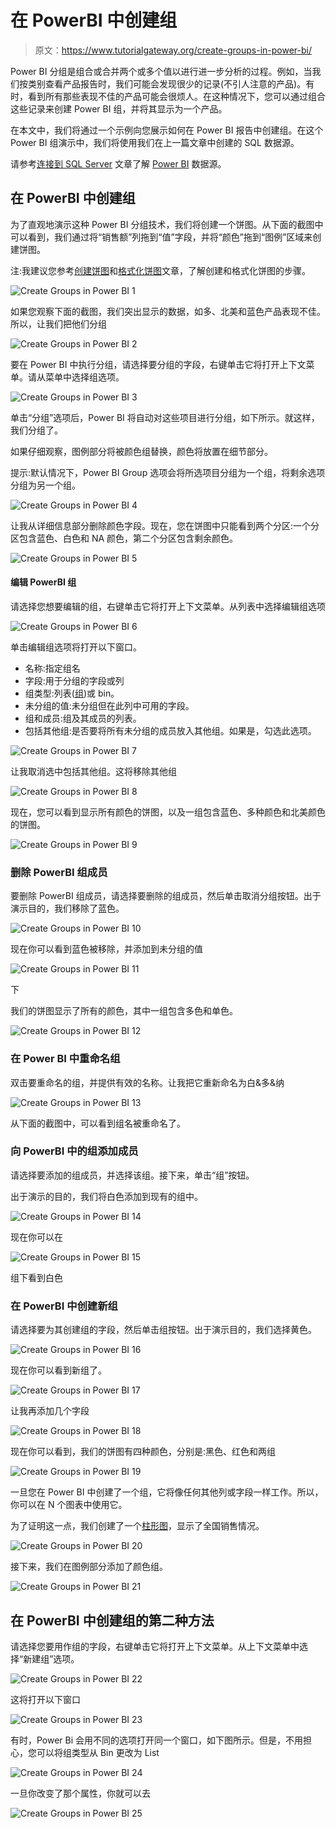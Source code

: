 # 在 PowerBI 中创建组

> 原文：<https://www.tutorialgateway.org/create-groups-in-power-bi/>

Power BI 分组是组合或合并两个或多个值以进行进一步分析的过程。例如，当我们按类别查看产品报告时，我们可能会发现很少的记录(不引人注意的产品)。有时，看到所有那些表现不佳的产品可能会很烦人。在这种情况下，您可以通过组合这些记录来创建 Power BI 组，并将其显示为一个产品。

在本文中，我们将通过一个示例向您展示如何在 Power BI 报告中创建组。在这个 Power BI 组演示中，我们将使用我们在上一篇文章中创建的 SQL 数据源。

请参考[连接到 SQL Server](https://www.tutorialgateway.org/connect-power-bi-to-sql-server/) 文章了解 [Power BI](https://www.tutorialgateway.org/power-bi-tutorial/) 数据源。

## 在 PowerBI 中创建组

为了直观地演示这种 Power BI 分组技术，我们将创建一个饼图。从下面的截图中可以看到，我们通过将“销售额”列拖到“值”字段，并将“颜色”拖到“图例”区域来创建饼图。

注:我建议您参考[创建饼图](https://www.tutorialgateway.org/pie-chart-in-power-bi/)和[格式化饼图](https://www.tutorialgateway.org/format-power-bi-pie-chart/)文章，了解创建和格式化饼图的步骤。

![Create Groups in Power BI 1](img/179a3e42c7945ded3e1b74ad92a982a6.png)

如果您观察下面的截图，我们突出显示的数据，如多、北美和蓝色产品表现不佳。所以，让我们把他们分组

![Create Groups in Power BI 2](img/1e93f50e455a2c22e74ec59d04a10996.png)

要在 Power BI 中执行分组，请选择要分组的字段，右键单击它将打开上下文菜单。请从菜单中选择组选项。

![Create Groups in Power BI 3](img/b653a5dd42e8a23a7e3e72bf3284f643.png)

单击“分组”选项后，Power BI 将自动对这些项目进行分组，如下所示。就这样，我们分组了。

如果仔细观察，图例部分将被颜色组替换，颜色将放置在细节部分。

提示:默认情况下，Power BI Group 选项会将所选项目分组为一个组，将剩余选项分组为另一个组。

![Create Groups in Power BI 4](img/f885bfce51647bd8394cac484bc1fe3f.png)

让我从详细信息部分删除颜色字段。现在，您在饼图中只能看到两个分区:一个分区包含蓝色、白色和 NA 颜色，第二个分区包含剩余颜色。

![Create Groups in Power BI 5](img/c4b1a4a1d932e8c6919306cc94cd68d4.png)

#### 编辑 PowerBI 组

请选择您想要编辑的组，右键单击它将打开上下文菜单。从列表中选择编辑组选项

![Create Groups in Power BI 6](img/b0ef053686bb54d703ef009275b9a22c.png)

单击编辑组选项将打开以下窗口。

*   名称:指定组名
*   字段:用于分组的字段或列
*   组类型:列表([组](https://www.tutorialgateway.org/create-groups-in-power-bi/))或 bin。
*   未分组的值:未分组但在此列中可用的字段。
*   组和成员:组及其成员的列表。
*   包括其他组:是否要将所有未分组的成员放入其他组。如果是，勾选此选项。

![Create Groups in Power BI 7](img/47ad3e092311f8b36c8c22bd1c842861.png)

让我取消选中包括其他组。这将移除其他组

![Create Groups in Power BI 8](img/67db0223eef6ba2814c83c063ee26a4a.png)

现在，您可以看到显示所有颜色的饼图，以及一组包含蓝色、多种颜色和北美颜色的饼图。

![Create Groups in Power BI 9](img/235b48e87fe2aade1bdb0e0fd9d7f492.png)

### 删除 PowerBI 组成员

要删除 PowerBI 组成员，请选择要删除的组成员，然后单击取消分组按钮。出于演示目的，我们移除了蓝色。

![Create Groups in Power BI 10](img/200544e773e848ce5a13117df225661c.png)

现在你可以看到蓝色被移除，并添加到未分组的值

![Create Groups in Power BI 11](img/e66a3f7431b0225d92fd2a830a5b5faa.png)

下

我们的饼图显示了所有的颜色，其中一组包含多色和单色。

![Create Groups in Power BI 12](img/32eba875253206d2b07ffab8565a370c.png)

### 在 Power BI 中重命名组

双击要重命名的组，并提供有效的名称。让我把它重新命名为白&多&纳

![Create Groups in Power BI 13](img/2963dafbace81d38999545a31ad2249b.png)

从下面的截图中，可以看到组名被重命名了。

### 向 PowerBI 中的组添加成员

请选择要添加的组成员，并选择该组。接下来，单击“组”按钮。

出于演示的目的，我们将白色添加到现有的组中。

![Create Groups in Power BI 14](img/877549cb4c2afa6247bf2027f1e2d76b.png)

现在你可以在

![Create Groups in Power BI 15](img/a4c60ab502156873dc0f89cff5d7ab3a.png)

组下看到白色

### 在 PowerBI 中创建新组

请选择要为其创建组的字段，然后单击组按钮。出于演示目的，我们选择黄色。

![Create Groups in Power BI 16](img/6e8c846bc63cadc3e6663087d753bf8a.png)

现在你可以看到新组了。

![Create Groups in Power BI 17](img/5b0c0e877cfa93e9d3e4e36d2cf22c65.png)

让我再添加几个字段

![Create Groups in Power BI 18](img/a2fdb7c7087aee23859951fb4249f74b.png)

现在你可以看到，我们的饼图有四种颜色，分别是:黑色、红色和两组

![Create Groups in Power BI 19](img/88837ffd159fde07a225514318a34f2a.png)

一旦您在 Power BI 中创建了一个组，它将像任何其他列或字段一样工作。所以，你可以在 N 个图表中使用它。

为了证明这一点，我们创建了一个[柱形图](https://www.tutorialgateway.org/column-chart-in-power-bi/)，显示了全国销售情况。

![Create Groups in Power BI 20](img/9a71c62b092d02d2799e268263a4e5e1.png)

接下来，我们在图例部分添加了颜色组。

![Create Groups in Power BI 21](img/7e428bafeaf701a721ac710baa0cf3fd.png)

## 在 PowerBI 中创建组的第二种方法

请选择您要用作组的字段，右键单击它将打开上下文菜单。从上下文菜单中选择“新建组”选项。

![Create Groups in Power BI 22](img/d0d0010a2fe8539b0978fb3de4091ce1.png)

这将打开以下窗口

![Create Groups in Power BI 23](img/464cca76e5d47777e8b857336a651f9b.png)

有时，Power Bi 会用不同的选项打开同一个窗口，如下图所示。但是，不用担心，您可以将组类型从 Bin 更改为 List

![Create Groups in Power BI 24](img/e3287b4fcc321649886695e8d730cb63.png)

一旦你改变了那个属性，你就可以去

![Create Groups in Power BI 25](img/1622b209e4ad3fcdba1bef468a5c7a5d.png)